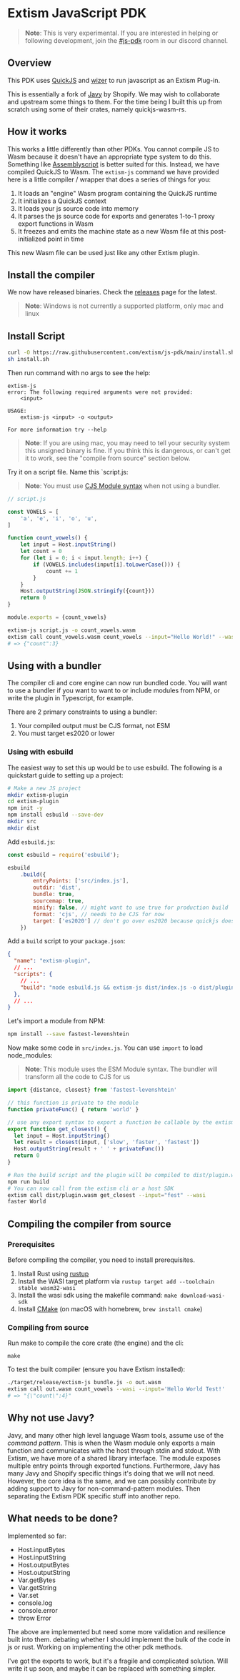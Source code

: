 # Extism JavaScript PDK

> **Note**: This is very experimental. If you are interested in helping or following development, join the [#js-pdk](https://discord.gg/ZACPSVz9) room in our discord channel.

## Overview

This PDK uses [QuickJS](https://bellard.org/quickjs/) and [wizer](https://github.com/bytecodealliance/wizer) to run javascript as an Extism Plug-in.

This is essentially a fork of [Javy](https://github.com/Shopify/javy) by Shopify. We may wish to collaborate and upstream some things to them. For the time being I built this up from scratch using some of their crates, namely quickjs-wasm-rs.

## How it works

This works a little differently than other PDKs. You cannot compile JS to Wasm because it doesn't have an appropriate type system to do this. Something like [Assemblyscript](https://www.assemblyscript.org/) is better suited for this. Instead, we have compiled QuickJS to Wasm. The `extism-js` command we have provided here is a little compiler / wrapper that does a series of things for you:

1. It loads an "engine" Wasm program containing the QuickJS runtime
2. It initializes a QuickJS context
3. It loads your js source code into memory
4. It parses the js source code for exports and generates 1-to-1 proxy export functions in Wasm
5. It freezes and emits the machine state as a new Wasm file at this post-initialized point in time

This new Wasm file can be used just like any other Extism plugin.

## Install the compiler

We now have released binaries. Check the [releases](https://github.com/extism/js-pdk/releases) page for the latest.

> **Note**: Windows is not currently a supported platform, only mac and linux

## Install Script

```bash
curl -O https://raw.githubusercontent.com/extism/js-pdk/main/install.sh
sh install.sh
```

Then run command with no args to see the help:

```
extism-js
error: The following required arguments were not provided:
    <input>

USAGE:
    extism-js <input> -o <output>

For more information try --help
```

> **Note**: If you are using mac, you may need to tell your security system this unsigned binary is fine. If you think this is dangerous, or can't get it to work, see the "compile from source" section below.

Try it on a script file. Name this `script.js:

> **Note**: You must use [CJS Module syntax](https://nodejs.org/api/modules.html#modules-commonjs-modules) when not using a bundler.

```javascript
// script.js

const VOWELS = [
    'a', 'e', 'i', 'o', 'u',
]

function count_vowels() {
    let input = Host.inputString()
    let count = 0
    for (let i = 0; i < input.length; i++) {
        if (VOWELS.includes(input[i].toLowerCase())) {
            count += 1
        }
    }
    Host.outputString(JSON.stringify({count}))
    return 0
}

module.exports = {count_vowels}
```

```bash
extism-js script.js -o count_vowels.wasm
extism call count_vowels.wasm count_vowels --input="Hello World!" --wasi
# => {"count":3}                          
```

## Using with a bundler

The compiler cli and core engine can now run bundled code. You will want to use a bundler
if you want to want to or include modules from NPM, or write the plugin in Typescript, for example.

There are 2 primary constraints to using a bundler:

1. Your compiled output must be CJS format, not ESM
2. You must target es2020 or lower


### Using with esbuild

The easiest way to set this up would be to use esbuild. The following is a quickstart guide to setting up a project:

```bash
# Make a new JS project
mkdir extism-plugin
cd extism-plugin
npm init -y
npm install esbuild --save-dev
mkdir src
mkdir dist
```


Add `esbuild.js`:

```js
const esbuild = require('esbuild');

esbuild
    .build({
        entryPoints: ['src/index.js'],
        outdir: 'dist',
        bundle: true,
        sourcemap: true,
        minify: false, // might want to use true for production build
        format: 'cjs', // needs to be CJS for now
        target: ['es2020'] // don't go over es2020 because quickjs doesn't support it
    })
```

Add a `build` script to your `package.json`:

```json
{
  "name": "extism-plugin",
  // ...
  "scripts": {
    // ...
    "build": "node esbuild.js && extism-js dist/index.js -o dist/plugin.wasm"
  },
  // ...
}
```

Let's import a module from NPM:

```bash
npm install --save fastest-levenshtein
```

Now make some code in `src/index.js`. You can use `import` to load node_modules:

> **Note**: This module uses the ESM Module syntax. The bundler will transform all the code to CJS for us

```js
import {distance, closest} from 'fastest-levenshtein'

// this function is private to the module
function privateFunc() { return 'world' }

// use any export syntax to export a function be callable by the extism host
export function get_closest() {
  let input = Host.inputString()
  let result = closest(input, ['slow', 'faster', 'fastest'])
  Host.outputString(result + ' ' + privateFunc())
  return 0
}
```

```bash
# Run the build script and the plugin will be compiled to dist/plugin.wasm
npm run build
# You can now call from the extism cli or a host SDK
extism call dist/plugin.wasm get_closest --input="fest" --wasi
faster World
```

## Compiling the compiler from source

### Prerequisites
Before compiling the compiler, you need to install prerequisites.

1. Install Rust using [rustup](https://rustup.rs)
2. Install the WASI target platform via `rustup target add --toolchain stable wasm32-wasi`
3. Install the wasi sdk using the makefile command: `make download-wasi-sdk`
4. Install [CMake](https://cmake.org/install/) (on macOS with homebrew, `brew install cmake`)


### Compiling from source

Run make to compile the core crate (the engine) and the cli:

```
make
```

To test the built compiler (ensure you have Extism installed):
```bash
./target/release/extism-js bundle.js -o out.wasm
extism call out.wasm count_vowels --wasi --input='Hello World Test!'
# => "{\"count\":4}"
```

## Why not use Javy?

Javy, and many other high level language Wasm tools, assume use of the *command pattern*. This is when the Wasm module only exports a main function and communicates with the host through stdin and stdout. With Extism, we have more of a shared library interface. The module exposes multiple entry points through exported functions. Furthermore, Javy has many Javy and Shopify specific things it's doing that we will not need. However, the core idea is the same, and we can possibly contribute by adding support to Javy for non-command-pattern modules. Then separating the Extism PDK specific stuff into another repo.

## What needs to be done?

Implemented so far:

* Host.inputBytes
* Host.inputString
* Host.outputBytes
* Host.outputString
* Var.getBytes
* Var.getString
* Var.set
* console.log
* console.error
* throw Error

The above are implemented but need some more validation and resilience built into them. debating whether I should implement the bulk of the code in js or rust. Working on implementing the other pdk methods.

I've got the exports to work, but it's a fragile and complicated solution. Will write it up soon, and maybe it can be replaced with something simpler.
